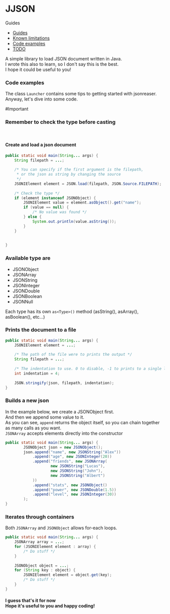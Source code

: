 # JJSON
Guides
* [Guides](https://github.com/DragoFantasma/JJSON#guides)
* [Known limitations](https://github.com/DragoFantasma/JJSON#known-limitations)
* [Code examples](https://github.com/DragoFantasma/JJSON#code-examples)
* [TODO](https://github.com/DragoFantasma/JJSON#TODO)


A simple library to load JSON document written in Java.<br>
I wrote this also to learn, so I don't say this is the best.<br>
I hope it could be useful to you!<br>

### Code examples
The class `Launcher` contains some tips to getting started with jsonreaser.<br>
Anyway, let's dive into some code.<br>

#Important
### Remember to check the type before casting
<br>

#### **Create and load a json document**
```java
public static void main(String... args) {
    String filepath = ...;
    
    /* You can specify if the first argument is the filepath,
     * or the json as string by changing the source
     */
    JSONIElement element = JSON.load(filepath, JSON.Source.FILEPATH);
    
    /* Check the type */
    if (element instanceof JSONObject) {
        JSONIElement value = element.asObject().get("name");
        if (value == null) {
            /* No value was found */
        } else {
            System.out.println(value.asString());
        }
    }
    
    
}
```


### Available type are
- JSONObject
- JSONArray
- JSONString
- JSONInteger
- JSONDouble
- JSONBoolean
- JSONNull

Each type has its own `as<Type>()` method (asString(), asArray(), asBoolean(), etc...)

### Prints the document to a file

```java
public static void main(String... args) {
    JSONIElement element = ...;
    
    /* The path of the file were to prints the output */
    String filepath = ...;
    
    /* The indentation to use. 0 to disable, -1 to prints to a single line */
    int indentation = 4;
    
    JSON.stringify(json, filepath, indentation);
}
```

### Builds a new json

In the example below, we create a JSONObject first.<br>
And then we append some value to it.<br>
As you can see, `append` returns the object itself, so you
can chain together as many calls as you want.<br>
`JSONArray` accepts elements directly into the constructor

```java
public static void main(String... args) {
        JSONObject json = new JSONObject();
        json.append("name", new JSONString("Alex"))
            .append("age", new JSONInteger(20))
            .append("friends", new JSONArray(
                    new JSONString("Lucas"),
                    new JSONString("John"),
                    new JSONString("Albert")
            ))
            .append("stats", new JSONObject()
            .append("power", new JSONDouble(1.5))
            .append("level", new JSONInteger(30))
        );
}
```


### Iterates through containers

Both `JSONArray` and `JSONObject` allows for-each loops.
```java
public static void main(String... args) {
    JSONArray array = ...;
    for (JSONIElement element : array) {
        /* Do stuff */
    }
    
    JSONObject object = ...;
    for (String key : object) {
        JSONIElement element = object.get(key);
        /* Do stuff */
    }
}
```

#### I guess that's it for now<br>Hope it's useful to you and happy coding!
